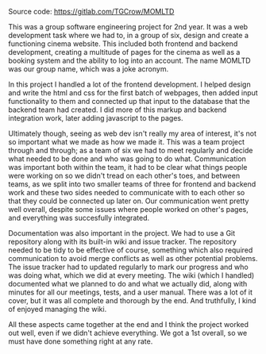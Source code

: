 Source code:
https://gitlab.com/TGCrow/MOMLTD

This was a group software engineering project for 2nd year. It was a web development task where we had to, in a group of six, design and create a functioning cinema website. This included both frontend and backend development, creating a multitude of pages for the cinema as well as a booking system and the ability to log into an account. The name MOMLTD was our group name, which was a joke acronym.

In this project I handled a lot of the frontend development. I helped design and write the html and css for the first batch of webpages, then added input functionality to them and connected up that input to the database that the backend team had created. I did more of this markup and backend integration work, later adding javascript to the pages.

Ultimately though, seeing as web dev isn't really my area of interest, it's not so important what we made as how we made it. This was a team project through and through; as a team of six we had to meet regularly and decide what needed to be done and who was going to do what. Communication was important both within the team, it had to be clear what things people were working on so we didn't tread on each other's toes, and between teams, as we split into two smaller teams of three for frontend and backend work and these two sides needed to communicate with to each other so that they could be connected up later on. Our communication went pretty well overall, despite some issues where people worked on other's pages, and everything was succesfully integrated.

Documentation was also important in the project. We had to use a Git repository along with its built-in wiki and issue tracker. The repository needed to be tidy to be effective of course, something which also required communication to avoid merge conflicts as well as other potential problems. The issue tracker had to updated regularly to mark our progress and who was doing what, which we did at every meeting. The wiki (which I handled) documented what we planned to do and what we actually did, along with minutes for all our meetings, tests, and a user manual. There was a lot of it cover, but it was all complete and thorough by the end. And truthfully, I kind of enjoyed managing the wiki.  

All these aspects came together at the end and I think the project worked out well, even if we didn't achieve everything. We got a 1st overall, so we must have done something right at any rate.
